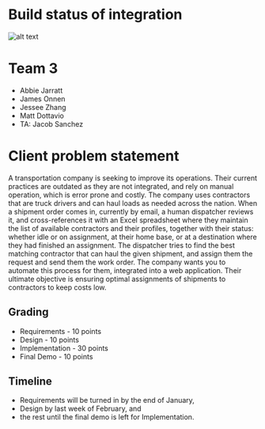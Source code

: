 # Build status of integration
![alt text](https://quenty.visualstudio.com/_apis/public/build/definitions/2fa045d1-fed3-4109-9fd0-31e9de0ba80b/1/badge")

# Team 3
* Abbie Jarratt
* James Onnen
* Jessee Zhang
* Matt Dottavio
* TA: Jacob Sanchez

# Client problem statement
A transportation company is seeking to improve its operations. Their current practices are outdated as they are not integrated, and rely on manual operation, which is error prone and costly. The company uses contractors that are truck drivers and can haul loads as needed across the nation. When a shipment order comes in, currently by email, a human dispatcher reviews it, and cross-references it with an Excel spreadsheet where they maintain the list of available contractors and their profiles, together with their status: whether idle or on assignment, at their home base, or at a destination where they had finished an assignment. The dispatcher tries to find the best matching contractor that can haul the given shipment, and assign them the request and send them the work order. The company wants you to automate this process for them, integrated into a web application. Their ultimate objective is ensuring optimal assignments of shipments to contractors to keep costs low.

## Grading
* Requirements - 10 points
* Design - 10 points
* Implementation - 30 points
* Final Demo - 10 points

## Timeline
* Requirements will be turned in by the end of January,
* Design by last week of February, and
* the rest until the final demo is left for Implementation.



